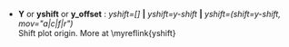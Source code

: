 - **Y** or **yshift** or **y_offset** : *yshift=[]* **|** *yshift=y-shift* **|** *yshift=(shift=y-shift, mov="a|c|f|r")*\
   Shift plot origin. More at \myreflink{yshift}